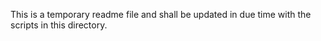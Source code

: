 This is a temporary readme file and shall be updated in due time with the scripts in this directory.
